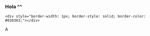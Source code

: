 ### Hola ^^


<!--
Holaa :)... Soy **Adrián**, un estudiante en Informática y me encanta programar.. Actualmente
-->
    <div style="border-width: 1px; border-style: solid; border-color: #030303;"></div>
A

